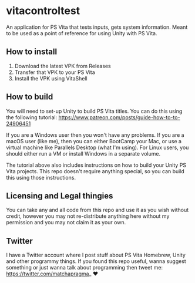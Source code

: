 # vitacontroltest
An application for PS Vita that tests inputs, gets system information. Meant to be used as a point of reference for using Unity with PS Vita.

## How to install
1. Download the latest VPK from Releases
2. Transfer that VPK to your PS Vita
3. Install the VPK using VitaShell

## How to build
You will need to set-up Unity to build PS Vita titles. You can do this using the following tutorial: https://www.patreon.com/posts/guide-how-to-to-24906451

If you are a Windows user then you won't have any problems. If you are a macOS user (like me), then you can either BootCamp your Mac, or use a virtual machine like Parallels Desktop (what I'm using). For Linux users, you should either run a VM or install Windows in a separate volume.

The tutorial above also includes instructions on how to build your Unity PS Vita projects. This repo doesn't require anything special, so you can build this using those instructions.

## Licensing and Legal thingies
You can take any and all code from this repo and use it as you wish without credit, however you may not re-distribute anything here without my permission and you may not claim it as your own.

## Twitter
I have a Twitter account where I post stuff about PS Vita Homebrew, Unity and other programmy things. If you found this repo useful, wanna suggest something or just wanna talk about programming then tweet me: https://twitter.com/matchapragma_ ❤️
